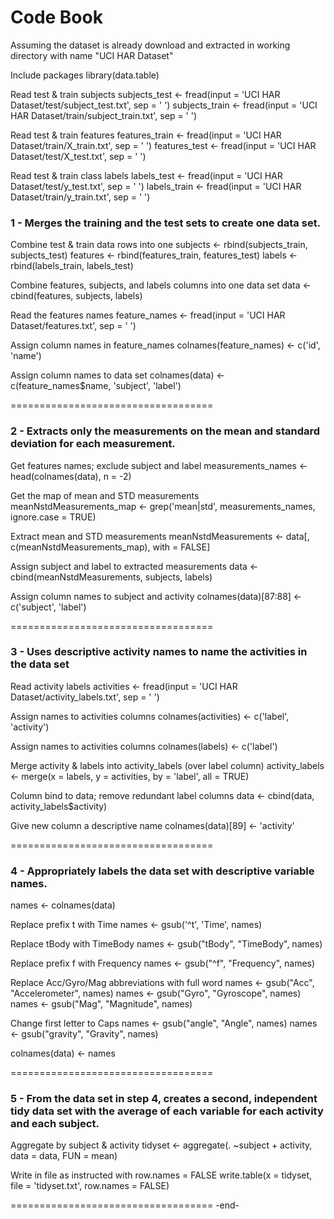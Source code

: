 # Code Book

Assuming the dataset is already download and extracted in working directory with name "UCI HAR Dataset"


Include packages
library(data.table)


Read test & train subjects
subjects_test <- fread(input = 'UCI HAR Dataset/test/subject_test.txt', sep = ' ')
subjects_train <- fread(input = 'UCI HAR Dataset/train/subject_train.txt', sep = ' ')

Read test & train features 
features_train <- fread(input = 'UCI HAR Dataset/train/X_train.txt', sep = ' ')
features_test <- fread(input = 'UCI HAR Dataset/test/X_test.txt', sep = ' ')

Read test & train class labels 
labels_test <- fread(input = 'UCI HAR Dataset/test/y_test.txt', sep = ' ')
labels_train <- fread(input = 'UCI HAR Dataset/train/y_train.txt', sep = ' ')



### 1 - Merges the training and the test sets to create one data set.

Combine test & train data rows into one
subjects <- rbind(subjects_train, subjects_test)
features <- rbind(features_train, features_test)
labels <- rbind(labels_train, labels_test)

Combine features, subjects, and labels columns into one data set
data <- cbind(features, subjects, labels)

Read the features names
feature_names <- fread(input = 'UCI HAR Dataset/features.txt', sep = ' ')

Assign column names in feature_names
colnames(feature_names) <- c('id', 'name')

Assign column names to data set
colnames(data) <- c(feature_names$name, 'subject', 'label')

===================================


### 2 - Extracts only the measurements on the mean and standard deviation for each measurement.

Get features names; exclude subject and label
measurements_names <- head(colnames(data), n = -2)

Get the map of mean and STD measurements
meanNstdMeasurements_map <- grep('mean|std', measurements_names, ignore.case = TRUE)

Extract mean and STD measurements
meanNstdMeasurements <- data[, c(meanNstdMeasurements_map), with = FALSE]

Assign subject and label to extracted measurements
data <- cbind(meanNstdMeasurements, subjects, labels)

Assign column names to subject and activity
colnames(data)[87:88] <- c('subject', 'label')

===================================


### 3 - Uses descriptive activity names to name the activities in the data set

Read activity labels
activities <- fread(input = 'UCI HAR Dataset/activity_labels.txt', sep = ' ')

Assign names to activities columns
colnames(activities) <- c('label', 'activity')

Assign names to activities columns
colnames(labels) <- c('label')

Merge activity & labels into activity_labels (over label column)
activity_labels <- merge(x = labels, y = activities, by = 'label', all = TRUE)

Column bind to data; remove redundant label columns
data <- cbind(data, activity_labels$activity)

Give new column a descriptive name
colnames(data)[89] <- 'activity'

===================================


### 4 - Appropriately labels the data set with descriptive variable names.

names <- colnames(data)

Replace prefix t with Time
names <- gsub('^t', 'Time', names)

Replace tBody with TimeBody
names <- gsub("tBody", "TimeBody", names)

Replace prefix f with Frequency
names <- gsub("^f", "Frequency", names)

Replace Acc/Gyro/Mag abbreviations with full word
names <- gsub("Acc", "Accelerometer", names)
names <- gsub("Gyro", "Gyroscope", names)
names <- gsub("Mag", "Magnitude", names)

Change first letter to Caps
names <- gsub("angle", "Angle", names)
names <- gsub("gravity", "Gravity", names)

colnames(data) <- names

===================================


### 5 - From the data set in step 4, creates a second, independent tidy data set with the average of each variable for each activity and each subject.

Aggregate by subject & activity
tidyset <- aggregate(. ~subject + activity, data = data, FUN = mean)

Write in file as instructed with row.names = FALSE
write.table(x = tidyset, file = 'tidyset.txt', row.names = FALSE)

===================================
-end-
